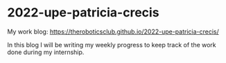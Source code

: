 # 2022-upe-patricia-crecis
My work blog: https://theroboticsclub.github.io/2022-upe-patricia-crecis/

In this blog I will be writing my weekly progress to keep track of the work done during my internship.
